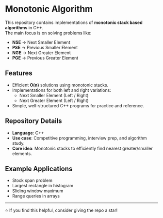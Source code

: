 

# Monotonic Algorithm

This repository contains implementations of **monotonic stack based algorithms** in C++.  
The main focus is on solving problems like:

- **NSE** → Next Smaller Element  
- **PSE** → Previous Smaller Element  
- **NGE** → Next Greater Element  
- **PGE** → Previous Greater Element  

## Features

- Efficient **O(n)** solutions using monotonic stacks.
- Implementations for both left and right variations:
  - Next Smaller Element (Left / Right)
  - Next Greater Element (Left / Right)
- Simple, well-structured C++ programs for practice and reference.

## Repository Details

- **Language**: C++  
- **Use case**: Competitive programming, interview prep, and algorithm study.  
- **Core idea**: Monotonic stacks to efficiently find nearest greater/smaller elements.

## Example Applications

- Stock span problem  
- Largest rectangle in histogram  
- Sliding window maximum  
- Range queries in arrays  

---

⭐ If you find this helpful, consider giving the repo a star!
